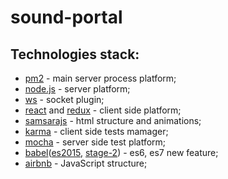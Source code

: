 # sound-portal

## Technologies stack:

* [pm2](https://www.npmjs.com/package/pm2) - main server process platform;
* [node.js](https://nodejs.org/en/) - server platform;
* [ws](https://www.npmjs.com/package/ws) - socket plugin;
* [react](https://facebook.github.io/react/) and [redux](https://facebook.github.io/react/) - client side platform;
* [samsarajs](https://www.npmjs.com/package/samsarajs) - html structure and animations;
* [karma](https://www.npmjs.com/package/karma) - client side tests mamager;
* [mocha](http://mochajs.org/) - server side test platform;
* [babel](https://babeljs.io/)([es2015](https://www.npmjs.com/package/babel-preset-es2015), [stage-2](https://www.npmjs.com/package/babel-preset-stage-2)) - es6, es7 new feature;
* [airbnb](https://github.com/airbnb/javascript) - JavaScript structure;